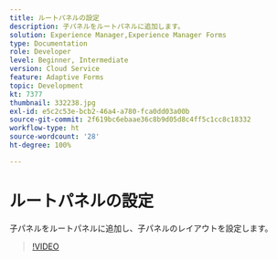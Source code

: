 ```yaml
---
title: ルートパネルの設定
description: 子パネルをルートパネルに追加します。
solution: Experience Manager,Experience Manager Forms
type: Documentation
role: Developer
level: Beginner, Intermediate
version: Cloud Service
feature: Adaptive Forms
topic: Development
kt: 7377
thumbnail: 332238.jpg
exl-id: e5c2c53e-bcb2-46a4-a780-fca0dd03a00b
source-git-commit: 2f619bc6ebaae36c8b9d05d8c4ff5c1cc8c18332
workflow-type: ht
source-wordcount: '28'
ht-degree: 100%

---
```


# ルートパネルの設定

子パネルをルートパネルに追加し、子パネルのレイアウトを設定します。

>[!VIDEO](https://video.tv.adobe.com/v/332238?quality=12&learn=on)
